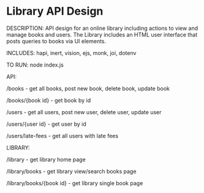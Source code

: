 # Library API Design

DESCRIPTION: 
API design for an online library including actions to view and manage books and users. The Library includes an HTML user interface that posts queries to books via UI elements. 

INCLUDES:
hapi, inert, vision, ejs, monk, joi, dotenv

TO RUN: 
node index.js


API:

/books - get all books, post new book, delete book, update book

/books/{book id} - get book by id

/users - get all users, post new user, delete user, update user

/users/{user id} - get user by id

/users/late-fees - get all users with late fees


LIBRARY:

/library - get library home page

/library/books - get library view/search books page

/library/books/{book id} - get library single book page




